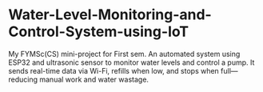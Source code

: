 # Water-Level-Monitoring-and-Control-System-using-IoT
My FYMSc(CS) mini-project for First sem. An automated system using ESP32 and ultrasonic sensor to monitor water levels and control a pump. It sends real-time data via Wi-Fi, refills when low, and stops when full—reducing manual work and water wastage.
